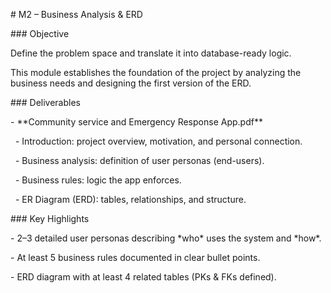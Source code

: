 \# M2 – Business Analysis \& ERD



\### Objective

Define the problem space and translate it into database-ready logic.

This module establishes the foundation of the project by analyzing the business needs and designing the first version of the ERD.



\### Deliverables

\- \*\*Community service and Emergency Response App.pdf\*\*

  - Introduction: project overview, motivation, and personal connection.

  - Business analysis: definition of user personas (end-users).

  - Business rules: logic the app enforces.

  - ER Diagram (ERD): tables, relationships, and structure.



\### Key Highlights

\- 2–3 detailed user personas describing \*who\* uses the system and \*how\*.

\- At least 5 business rules documented in clear bullet points.

\- ERD diagram with at least 4 related tables (PKs \& FKs defined).

